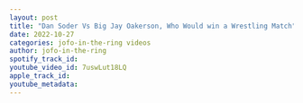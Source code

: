 ```yaml
---
layout: post
title: "Dan Soder Vs Big Jay Oakerson, Who Would win a Wrestling Match"
date: 2022-10-27
categories: jofo-in-the-ring videos
author: jofo-in-the-ring
spotify_track_id: 
youtube_video_id: 7uswLut18LQ
apple_track_id: 
youtube_metadata: 
---
```

